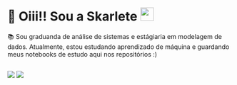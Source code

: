 
<h1>💖 Oiii!! Sou a Skarlete <img src="https://raw.githubusercontent.com/iampavangandhi/iampavangandhi/master/gifs/Hi.gif" width="30px">  </h1>

📚 Sou graduanda de análise de sistemas e estágiaria em modelagem de dados.
Atualmente, estou estudando aprendizado de máquina e guardando meus notebooks de estudo aqui nos repositórios :)
  
  ##
  
  <div>
  <a href = "mailto:skarlete.luz@gmail.com"><img src="https://img.shields.io/badge/-Gmail-%23333?style=for-the-badge&logo=gmail&logoColor=white" target="_blank"></a>
  <a href="https://www.linkedin.com/in/skarlete-luz-473521225/" target="_blank"><img src="https://img.shields.io/badge/-LinkedIn-%230077B5?style=for-the-badge&logo=linkedin&logoColor=white" target="_blank"></a> 
  </div>
